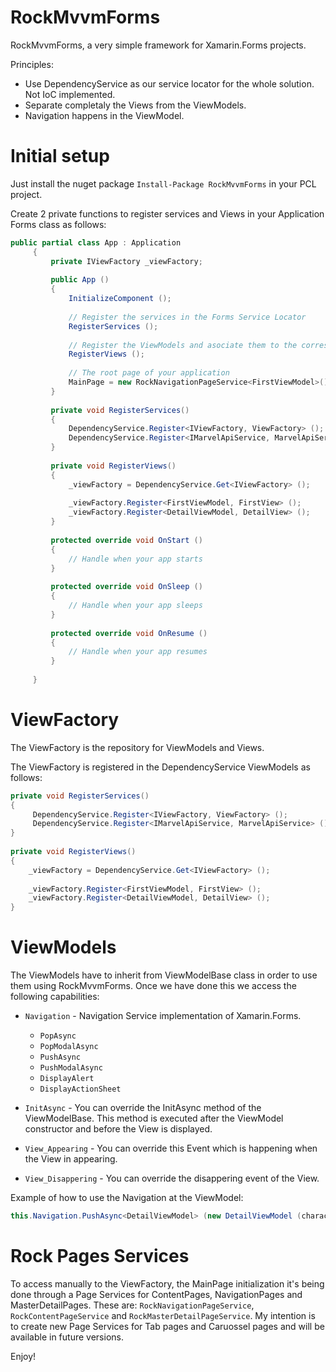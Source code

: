 # RockMvvmForms
RockMvvmForms, a very simple framework for Xamarin.Forms projects.

Principles:

- Use DependencyService as our service locator for the whole solution. Not IoC implemented.
- Separate completaly the Views from the ViewModels.
- Navigation happens in the ViewModel.

# Initial setup

Just install the nuget package `Install-Package RockMvvmForms` in your PCL project.

Create 2 private functions to register services and Views in your Application Forms class as follows:

```c#
public partial class App : Application
     {
         private IViewFactory _viewFactory;
 
         public App ()
         {
             InitializeComponent (); 
 
             // Register the services in the Forms Service Locator
             RegisterServices ();
 
             // Register the ViewModels and asociate them to the corresponding Views
             RegisterViews ();
 
             // The root page of your application
             MainPage = new RockNavigationPageService<FirstViewModel>().Create();
         }
 
         private void RegisterServices()
         {
             DependencyService.Register<IViewFactory, ViewFactory> ();
             DependencyService.Register<IMarvelApiService, MarvelApiService> ();
         }
 
         private void RegisterViews()
         {
             _viewFactory = DependencyService.Get<IViewFactory> ();
 
             _viewFactory.Register<FirstViewModel, FirstView> ();
             _viewFactory.Register<DetailViewModel, DetailView> ();
         }
 
         protected override void OnStart ()
         {
             // Handle when your app starts
         }
 
         protected override void OnSleep ()
         {
             // Handle when your app sleeps
         }
 
         protected override void OnResume ()
         {
             // Handle when your app resumes
         }
             
     }
```
# ViewFactory

The ViewFactory is the repository for ViewModels and Views. 

The ViewFactory is registered in the DependencyService ViewModels as follows:

```c#
private void RegisterServices()
{
     DependencyService.Register<IViewFactory, ViewFactory> ();
     DependencyService.Register<IMarvelApiService, MarvelApiService> ();
}
 
private void RegisterViews()
{
    _viewFactory = DependencyService.Get<IViewFactory> ();
 
    _viewFactory.Register<FirstViewModel, FirstView> ();
    _viewFactory.Register<DetailViewModel, DetailView> ();
}
```

# ViewModels

The ViewModels have to inherit from ViewModelBase class in order to use them using RockMvvmForms. Once we have done this we access the following capabilities:

- `Navigation` - Navigation Service implementation of Xamarin.Forms. 
  - `PopAsync`
  - `PopModalAsync`
  - `PushAsync`
  - `PushModalAsync`
  - `DisplayAlert`
  - `DisplayActionSheet`

- `InitAsync` - You can override the InitAsync method of the ViewModelBase. This method is executed after the ViewModel constructor and before the View is displayed.

- `View_Appearing` - You can override this Event which is happening when the View in appearing.

- `View_Disappering` - You can override the disappering event of the View. 

Example of how to use the Navigation at the ViewModel:

```c#
this.Navigation.PushAsync<DetailViewModel> (new DetailViewModel (character));
```

# Rock Pages Services

To access manually to the ViewFactory, the MainPage initialization it's being done through a Page Services for ContentPages, NavigationPages and MasterDetailPages. These are: `RockNavigationPageService`, `RockContentPageService` and `RockMasterDetailPageService`. 
My intention is to create new Page Services for Tab pages and Caruossel pages and will be available in future versions.

Enjoy!

